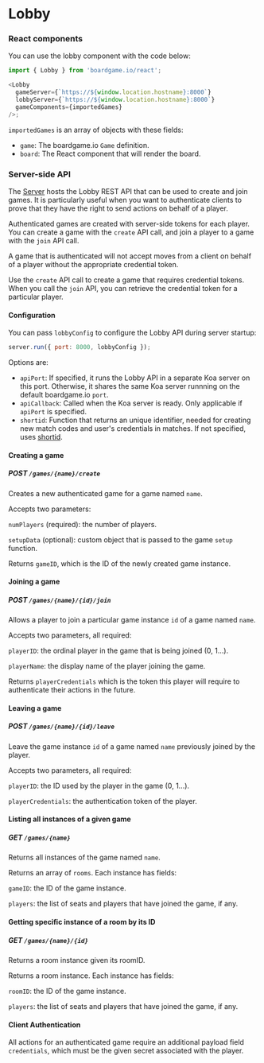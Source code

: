 # Lobby

### React components

You can use the lobby component with the code below:

```js
import { Lobby } from 'boardgame.io/react';

<Lobby
  gameServer={`https://${window.location.hostname}:8000`}
  lobbyServer={`https://${window.location.hostname}:8000`}
  gameComponents={importedGames}
/>;
```

`importedGames` is an array of objects with these fields:

- `game`: The boardgame.io `Game` definition.
- `board`: The React component that will render the board.

### Server-side API

The [Server](/api/Server) hosts the Lobby REST API that can be used to create and join games. It is particularly useful when you want to
authenticate clients to prove that they have the right to send
actions on behalf of a player.

Authenticated games are created with server-side tokens for each player. You can create a game with the `create` API call, and join a player to a game with the `join` API call.

A game that is authenticated will not accept moves from a client on behalf of a player without the appropriate credential token.

Use the `create` API call to create a game that requires credential tokens. When you call the `join` API, you can retrieve the credential token for a particular player.

#### Configuration

You can pass `lobbyConfig` to configure the Lobby API
during server startup:

```js
server.run({ port: 8000, lobbyConfig });
```

Options are:

- `apiPort`: If specified, it runs the Lobby API in a separate Koa server on this port. Otherwise, it shares the same Koa server runnning on the default boardgame.io `port`.
- `apiCallback`: Called when the Koa server is ready. Only applicable if `apiPort` is specified.
- `shortid`: Function that returns an unique identifier, needed for creating new match codes and user's credentials in matches. If not specified, uses [shortid](https://www.npmjs.com/package/shortid).

#### Creating a game

##### POST `/games/{name}/create`

Creates a new authenticated game for a game named `name`.

Accepts two parameters:

`numPlayers` (required): the number of players.

`setupData` (optional): custom object that is passed to the game `setup` function.

Returns `gameID`, which is the ID of the newly created game instance.

#### Joining a game

##### POST `/games/{name}/{id}/join`

Allows a player to join a particular game instance `id` of a game named `name`.

Accepts two parameters, all required:

`playerID`: the ordinal player in the game that is being joined (0, 1...).

`playerName`: the display name of the player joining the game.

Returns `playerCredentials` which is the token this player will require to authenticate their actions in the future.

#### Leaving a game

##### POST `/games/{name}/{id}/leave`

Leave the game instance `id` of a game named `name` previously joined by the player.

Accepts two parameters, all required:

`playerID`: the ID used by the player in the game (0, 1...).

`playerCredentials`: the authentication token of the player.

#### Listing all instances of a given game

##### GET `/games/{name}`

Returns all instances of the game named `name`.

Returns an array of `rooms`. Each instance has fields:

`gameID`: the ID of the game instance.

`players`: the list of seats and players that have joined the game, if any.

#### Getting specific instance of a room by its ID

##### GET `/games/{name}/{id}`

Returns a room instance given its roomID.

Returns a room instance. Each instance has fields:

`roomID`: the ID of the game instance.

`players`: the list of seats and players that have joined the game, if any.

#### Client Authentication

All actions for an authenticated game require an additional payload field `credentials`, which must be the given secret associated with the player.
